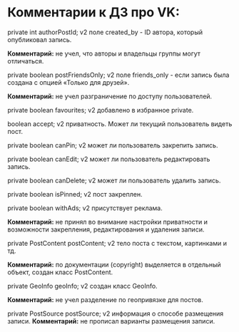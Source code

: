 <h1>Комментарии к ДЗ про VK:</h1>

private int authorPostId; v2 поле created_by - ID автора, который опубликовал запись.

**Комментарий:** не учел, что авторы и владельцы группы могут отличаться.

private boolean postFriendsOnly; v2 поле friends_only - если запись была создана с опцией «Только для друзей».

**Комментарий:** не учел разграничение по доступу пользователей.

private boolean favourites; v2 добавлено в избранное private.

boolean accept; v2 приватность. Может ли текущий пользователь видеть пост.

private boolean canPin; v2 может ли пользователь закрепить запись.

private boolean canEdit; v2 может ли пользователь редактировать запись.

private boolean canDelete; v2 может ли пользователь удалить запись.

private boolean isPinned; v2 пост закреплен.

private boolean withAds; v2 присутствует реклама.

**Комментарий:** не принял во внимание настройки приватности и возможности закрепления, редактирования и удаления записи.

private PostContent postContent; v2 тело поста с текстом, картинками и тд.

**Комментарий:** по документации (copyright) выделяется в отдельный объект, создан класс PostContent.

private GeoInfo geoInfo; v2 создан класс GeoInfo.

**Комментарий:** не учел разделение по геопривязке для постов.


private PostSource postSource; v2 информация о способе размещения записи.
**Комментарий:** не прописал варианты размещения записи.

